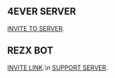 ## 4EVER SERVER
[INVITE TO SERVER](https://discord.gg/grSDPsz).

## REZX BOT
[INVITE LINK](https://discord.com/oauth2/authorize?client_id=695590510558969857&permissions=805861566&scope=bot).\n
[SUPPORT SERVER](https://discord.gg/FmGgUW4).
